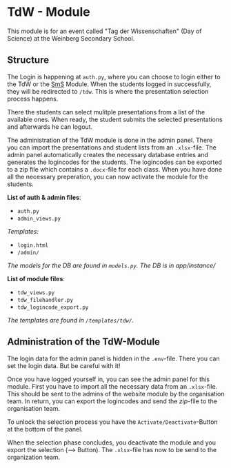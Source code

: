 # TdW - Module

This module is for an event called "Tag der Wissenschaften" (Day of Science) at the Weinberg Secondary School.

## Structure

The Login is happening at `auth.py`, where you can choose to login either to the TdW or the [SmS](sms.md) Module. When the students logged in successfully, they will be redirected to `/tdw`. This is where the presentation selection process happens.

There the students can select mulitple presentations from a list of the available ones. When ready, the student submits the selected presentations and afterwards he can logout.

The administration of the TdW module is done in the admin panel. There you can import the presentations and student lists from an `.xlsx`-file. The admin panel automatically creates the necessary database entries and generates the logincodes for the students. The logincodes can be exported to a zip file which contains a `.docx`-file for each class. When you have done all the necessary preperation, you can now activate the module for the students.

**List of auth & admin files**:

- `auth.py`
- `admin_views.py`

_Templates:_

- `login.html`
- `/admin/`

_The models for the DB are found in `models.py`. The DB is in app/instance/_

**List of module files**:

- `tdw_views.py`
- `tdw_filehandler.py`
- `tdw_logincode_export.py`

_The templates are found in `/templates/tdw/`._

## Administration of the TdW-Module

The login data for the admin panel is hidden in the `.env`-file. There you can set the login data. But be careful with it! 

Once you have logged yourself in, you can see the admin panel for this module. First you have to import all the necessary data from an `.xlsx`-file. This should be sent to the admins of the website module by the organisation team. In return, you can export the logincodes and send the _zip_-file to the organisation team.

To unlock the selection process you have the `Activate/Deactivate`-Button at the bottom of the panel.

When the selection phase concludes, you deactivate the module and you export the selection (--> Button). The `.xlsx`-file has now to be send to the organization team.